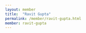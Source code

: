```yaml
---
layout: member
title:  "Ravit Gupta"
permalink: /member/ravit-gupta.html
member: ravit-gupta
---
```

